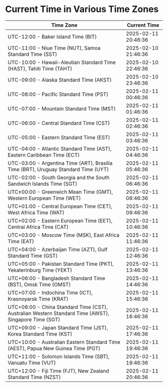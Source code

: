 # Current Time in Various Time Zones

| Time Zone | Current Time |
|-----------|--------------|
| UTC-12:00 - Baker Island Time (BIT) | 2025-02-11 20:46:36 |
| UTC-11:00 - Niue Time (NUT), Samoa Standard Time (SST) | 2025-02-10 21:46:36 |
| UTC-10:00 - Hawaii-Aleutian Standard Time (HAST), Tahiti Time (TAHT) | 2025-02-10 22:46:36 |
| UTC-09:00 - Alaska Standard Time (AKST) | 2025-02-10 23:46:36 |
| UTC-08:00 - Pacific Standard Time (PST) | 2025-02-11 00:46:36 |
| UTC-07:00 - Mountain Standard Time (MST) | 2025-02-11 01:46:36 |
| UTC-06:00 - Central Standard Time (CST) | 2025-02-11 02:46:36 |
| UTC-05:00 - Eastern Standard Time (EST) | 2025-02-11 03:46:36 |
| UTC-04:00 - Atlantic Standard Time (AST), Eastern Caribbean Time (ECT) | 2025-02-11 04:46:36 |
| UTC-03:00 - Argentina Time (ART), Brasília Time (BRT), Uruguay Standard Time (UYT) | 2025-02-11 05:46:36 |
| UTC-02:00 - South Georgia and the South Sandwich Islands Time (SGT) | 2025-02-11 06:46:36 |
| UTC±00:00 - Greenwich Mean Time (GMT), Western European Time (WET) | 2025-02-11 08:46:36 |
| UTC+01:00 - Central European Time (CET), West Africa Time (WAT) | 2025-02-11 09:46:36 |
| UTC+02:00 - Eastern European Time (EET), Central Africa Time (CAT) | 2025-02-11 10:46:36 |
| UTC+03:00 - Moscow Time (MSK), East Africa Time (EAT) | 2025-02-11 11:46:36 |
| UTC+04:00 - Azerbaijan Time (AZT), Gulf Standard Time (GST) | 2025-02-11 12:46:36 |
| UTC+05:00 - Pakistan Standard Time (PKT), Yekaterinburg Time (YEKT) | 2025-02-11 13:46:36 |
| UTC+06:00 - Bangladesh Standard Time (BST), Omsk Time (OMST) | 2025-02-11 14:46:36 |
| UTC+07:00 - Indochina Time (ICT), Krasnoyarsk Time (KRAT) | 2025-02-11 15:46:36 |
| UTC+08:00 - China Standard Time (CST), Australian Western Standard Time (AWST), Singapore Time (SGT) | 2025-02-11 16:46:36 |
| UTC+09:00 - Japan Standard Time (JST), Korea Standard Time (KST) | 2025-02-11 17:46:36 |
| UTC+10:00 - Australian Eastern Standard Time (AEST), Papua New Guinea Time (PGT) | 2025-02-11 19:46:36 |
| UTC+11:00 - Solomon Islands Time (SBT), Vanuatu Time (VUT) | 2025-02-11 19:46:36 |
| UTC+12:00 - Fiji Time (FJT), New Zealand Standard Time (NZST) | 2025-02-11 20:46:36 |
